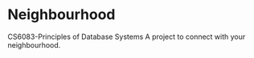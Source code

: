 # Neighbourhood
CS6083-Principles of Database Systems
A project to connect with your neighbourhood.

